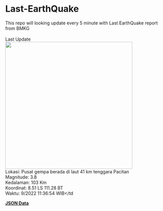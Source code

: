 # Last-EarthQuake
This repo will looking update every 5 minute with Last EarthQuake report from BMKG
<br>
<br>
Last Update
<br>
<img src="https://ews.bmkg.go.id/TEWS/data/20220928113654.mmi.jpg" width="400"/>
<br>
Lokasi: Pusat gempa berada di laut 41 km tenggara Pacitan <br>
Magnitude: 3.8 <br>
Kedalaman: 103 Km <br>
Koordinat: 8.51 LS 111.28 BT <br>
Waktu: 9/2022 11:36:54 WIB</td <br>

<a href="./data/data.json">**JSON Data**</a>
